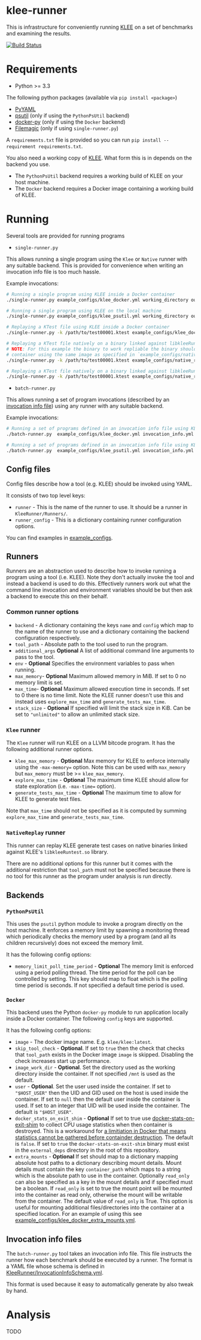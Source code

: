 # klee-runner

This is infrastructure for conveniently running [KLEE](https://klee.github.io) on
a set of benchmarks and examining the results.

[![Build Status](https://travis-ci.org/delcypher/klee-runner.svg?branch=master)](https://travis-ci.org/delcypher/klee-runner)

# Requirements

* Python >= 3.3

The following python packages (available via ``pip install <package>``)

* [PyYAML](http://pyyaml.org/)
* [psutil](https://github.com/giampaolo/psutil) (only if using the `PythonPsUtil` backend)
* [docker-py](https://github.com/docker/docker-py) (only if using the ``Docker`` backend)
* [Filemagic](https://pypi.python.org/pypi/filemagic/) (only if using `single-runner.py`)

A `requirements.txt` file is provided so you can run `pip install --requirement requirements.txt`.

You also need a working copy of [KLEE](https://klee.github.io). What form this is in depends
on the backend you use.

* The `PythonPsUtil` backend requires a working build of KLEE on your host machine.
* The `Docker` backend requires a Docker image containing a working build of KLEE.

# Running

Several tools are provided for running programs

* `single-runner.py`

This allows running a single program using the `Klee`  or `Native` runner with
any suitable backend. This is provided for convenience when writing
an invocation info file is too much hassle.

Example invocations:

```bash
# Running a single program using KLEE inside a Docker container
./single-runner.py example_configs/klee_docker.yml working_directory output.yml /path/to/program.bc

# Running a single program using KLEE on the local machine
./single-runner.py example_configs/klee_psutil.yml working_directory output.yml /path/to/program.bc

# Replaying a KTest file using KLEE inside a Docker container
./single-runner.py -k /path/to/test00001.ktest example_configs/klee_docker.yml working_directory output.yml /path/to/program.bc

# Replaying a KTest file natively on a binary linked against libkleeRuntest.so inside a Docker container.
# NOTE: For this example the binary to work repliable the binary should have been compiled inside a Docker
# container using the same image as specified in `example_configs/native_replay_docker.yml`.
./single-runner.py -k /path/to/test00001.ktest example_configs/native_replay_docker.yml working_directory output.yml /path/to/program

# Replaying a KTest file natively on a binary linked against libkleeRuntest.so on the local machine
./single-runner.py -k /path/to/test00001.ktest example_configs/native_replay_psutil.yml working_directory output.yml /path/to/program
```

* `batch-runner.py`

This allows running a set of program invocations (described by an
[invocation info file](#invocation-info-files)) using any runner with any suitable backend.

Example invocations:

```bash
# Running a set of programs defined in an invocation info file using KLEE inside a Docker container
./batch-runner.py  example_configs/klee_docker.yml invocation_info.yml working_directory output.yml

# Running a set of programs defined in an invocation info file using KLEE inside on the local machine
./batch-runner.py  example_configs/klee_psutil.yml invocation_info.yml working_directory output.yml
```

## Config files

Config files describe how a tool (e.g. KLEE) should be invoked
using YAML.

It consists of two top level keys:

* `runner` - This is the name of the runner to use. It should be
  a runner in `KleeRunner/Runners/`.
* `runner_config` - This is a dictionary containing runner
  configuration options.

You can find examples in [example_configs](example_configs/).

## Runners

Runners are an abstraction used to describe how to invoke running
a program using a tool (i.e. KLEE). Note they don't actually
invoke the tool and instead a backend is used to do this. Effectively
runners work out what the command line invocation and environment variables
should be but then ask a backend to execute this on their behalf.

### Common runner options

* `backend` - A dictionary containing the keys `name` and `config` which
   map to the name of the runner to use and a dictionary containing the backend configuration respectively.
* `tool_path` - Absolute path to the tool used to run the program.
* ``additional_args`` **Optional** A list of additional command line arguments to pass to the tool.
* ``env`` - **Optional** Specifies the environment variables to pass when running.
* `max_memory`- **Optional** Maximum allowed memory in MiB. If set to 0 no memory
  limit is set.
* `max_time`- **Optional** Maximum allowed execution time in seconds. If set to 0 there is
  no time limit. Note the KLEE runner doesn't use this and instead uses
  `explore_max_time` and `generate_tests_max_time`.
* ``stack_size`` - **Optional** If specified will limit the stack size in KiB. Can be set to ``"unlimited"`` to allow an unlimited stack size.

### `Klee` runner

The `Klee` runner will run KLEE on a LLVM bitcode program. It has the following additional runner options.

* `klee_max_memory` - **Optional** Max memory for KLEE to enforce internally using the `-max-memory=` option.
   Note this can be used with `max_memory` but `max_memory` must be >= `klee_max_memory`.
* `explore_max_time` - **Optional** The maximum time KLEE should allow for state exploration (i.e. `-max-time=` option).
* `generate_tests_max_time` - **Optional** The maximum time to allow for KLEE to generate test files.

Note that `max_time` should not be specified as it is computed by summing `explore_max_time` and `generate_tests_max_time`.

### `NativeReplay` runner

This runner can replay KLEE generate test cases on native binaries linked against KLEE's `libkleeRuntest.so` library.

There are no additional options for this runner but it comes with the additional restriction that `tool_path` must
not be specified because there is no tool for this runner as the program under analysis is run directly.

## Backends

### `PythonPsUtil`

This uses the `psutil` python module to invoke a program directly on the host machine.
It enforces a memory limit by spawning a monitoring thread which periodically checks
the memory used by a program (and all its children recursively) does not exceed the
memory limit.

It has the following config options:

* `memory_limit_poll_time_period` - **Optional** The memory limit is enforced using a period polling
thread. The time period for the poll can be controlled by setting. This key should map to float which is
the polling time period is seconds. If not specified a default time period is used.

### `Docker`

This backend uses the Python `docker-py` module to run application locally inside a Docker container. The following ``config`` keys are
supported.

It has the following config options:

* `image` -  The docker image name. E.g. `klee/klee:latest`.
* `skip_tool_check` - **Optional**. If set to `true` then the check that checks that `tool_path` exists in the Docker image `image`
  is skipped. Disabling the check increases start up performance.
* `image_work_dir` -  **Optional**. Set the directory used as the working directory inside the
  container. If not specified `/mnt` is used as the default.
* `user` - **Optional**. Set the user used inside the container. If set to `"$HOST_USER"` then the
  UID and GID used on the host is used inside the container. If set to `null` then the default
  user inside the container is used. If set to an integer that UID will be used inside the container.
  The default is `"$HOST_USER"`.
* `docker_stats_on_exit_shim` - **Optional** If set to true use [docker-stats-on-exit-shim](https://github.com/delcypher/docker-stats-on-exit-shim)
   to collect CPU usage statistics when then container is destroyed. This is a workaround for
   [a limitiation in Docker that means statistics cannot be gathered before containder destruction](https://github.com/docker/docker/issues/18166).
   The default is `false`. If set to `true` the `docker-stats-on-exit-shim` binary must exist in the `external_deps` directory in the root of
   this repository.
* `extra_mounts` - **Optional** If set should map to a dictionary mapping
  absolute host paths to a dictionary describing mount details.  Mount details
  must contain the key `container_path` which maps to a string which is the
  absolute path to use in the container. Optionally `read_only` can also be
  specified as a key in the mount details and if specified must be a boolean.
  If `read_only` is set to true the mount point will be mounted into the
  container as read only, otherwise the mount will be writable from the
  container. The default value of `read_only` is True.  This option is useful
  for mounting additional files/directories into the container at a specified
  location. For an example of using this see [example_configs/klee_docker_extra_mounts.yml](examples/klee_docker_extra_mounts.yml).

## Invocation info files

The `batch-runner.py` tool takes an invocation info file. This file instructs the runner
how each benchmark should be executed by a runner. The format is a YAML file whose
schema is defined in [KleeRunner/InvocationInfoSchema.yml](KleeRunner/InvocationInfoSchema.yml).

This format is used because it easy to automatically generate by also tweak by hand.

# Analysis

TODO

